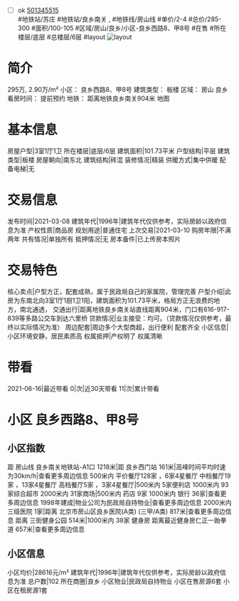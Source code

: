 - [ ] ok [501345515](https://bj.5i5j.com/ershoufang/501345515.html)  
 #地铁站/苏庄 #地铁站/良乡南关 ,  #地铁线/房山线
#单价/2-4 #总价/285-300 #面积/100-105   #区域/房山/良乡/小区-良乡西路8、甲8号 #在售 #所在楼层/底层 #总楼层/6层 #layout 
![layout](http://image2a.5i5j.com/scm/HOUSE_CUSTOMER/70b9cad4b8cf4aafbf0279ae76fdceac.jpg_P5.jpg) 
# 简介 
 295万,  2.90万/m² 
小区： 良乡西路8、甲8号
建筑类型： 板楼
区域： 房山 良乡
看房时间： 提前预约
地铁： 距离地铁良乡南关904米 地图
# 基本信息 
 房屋户型|3室1厅1卫
所在楼层|底层/6层
建筑面积|101.73平米
户型结构|平层
建筑类型|板楼
房屋朝向|南东北
建筑结构|砖混
装修情况|精装
供暖方式|集中供暖
配备电梯|无
# 交易信息 
 发布时间|2021-03-08
建筑年代|1996年|建筑年代仅供参考，实际房龄以政府信息为准
产权性质|商品房
规划用途|普通住宅
上次交易|2021-03-10
购房年限|不满两年
共有情况|单独所有
抵押情况|无
房本备件|已上传房本照片
# 交易特色 
 核心卖点|户型方正，配套成熟，属于民政局自己的家属院，管理完善
户型介绍|此房为东南北向3室1厅1厨1卫1阳，建筑面积为101.73平米，格局方正无浪费的地方，南北通透，
交通出行|距离地铁良乡南关站直线距离904米，门口有616-917-839等多路公交车到达六里桥
贷款情况|业主接受：均可。（贷款情况仅供参考，最终以实际情况为准）
周边配套|周边多个大型商超，出行便利 配套齐全
小区信息|小区环境安静，居民素质高
权属抵押|产权明了 权属清晰
# 带看 
 2021-06-16|最近带看	 0|次|近30天带看	 11|次|累计带看
# 小区 良乡西路8、甲8号
## 小区指数 
 距 房山线 良乡南关地铁站-A1口 1218米|距 良乡西门站 161米|高峰时间平均时速为30km/h|查看更多周边信息
500米内 平价餐厅128家 ，6家4星餐厅
中档餐厅19家 ，13家4星餐厅
高档餐厅5家 ，3家4星餐厅|500米内 5家便利店
1000米内 93家综合超市
2000米内 31家商场|500米内 药店 9家
1000米内 银行 36家|查看更多周边信息
1998年建成|物业公司为民政局自持物业|查看更多周边信息
2000米内 三级医院 1家|距离 北京市房山区良乡医院(A类) (三甲/A类) 817米|查看更多周边信息
距离 三街健身公园 514米|1000米内 38家 健身房
距离最近健身房仁正一跆拳道 657米|查看更多周边信息
## 小区信息 
 小区均价|28616元/m²
建筑年代|1996年|建筑年代仅供参考，实际房龄以政府信息为准
总户数|102
所在商圈|良乡
小区物业|民政局自持物业
小区在售房源6套
小区在租房源1套
